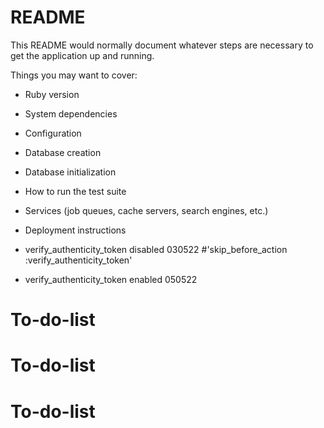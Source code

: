 # README

This README would normally document whatever steps are necessary to get the
application up and running.

Things you may want to cover:

* Ruby version

* System dependencies

* Configuration

* Database creation

* Database initialization

* How to run the test suite

* Services (job queues, cache servers, search engines, etc.)

* Deployment instructions

* verify_authenticity_token  disabled 030522 #'skip_before_action :verify_authenticity_token'
* verify_authenticity_token  enabled 050522
# To-do-list
# To-do-list
# To-do-list
